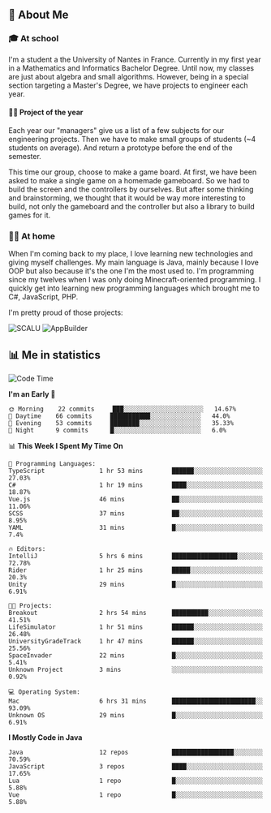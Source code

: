 ## 👀 About Me

### 🎓 At school

I'm a student a the University of Nantes in France. Currently in my first year in a Mathematics and Informatics Bachelor Degree. Until now, my classes are just about algebra and small algorithms. However, being in a special section targeting a Master's Degree, we have projects to engineer each year. 

#### 🔧🔬 Project of the year

Each year our "managers" give us a list of a few subjects for our engineering projects. Then we have to make small groups of students (~4 students on average). And return a prototype before the end of the semester.

This time our group, choose to make a game board. At first, we have been asked to make a single game on a homemade gameboard. So we had to build the screen and the controllers by ourselves. 
But after some thinking and brainstorming, we thought that it would be way more interesting to build, not only the gameboard and the controller but also a library to build games for it.

### 👨‍💻 At home

When I'm coming back to my place, I love learning new technologies and giving myself challenges. My main language is Java, mainly because I love OOP but also because it's the one I'm the most used to. I'm programming since my twelves when I was only doing Minecraft-oriented programming.  I quickly get into learning new programming languages which brought me to C#, JavaScript, PHP. 

I'm pretty proud of those projects:

![SCALU](https://github-readme-stats.vercel.app/api/pin?username=renardfute&repo=SCALU)
![AppBuilder](https://github-readme-stats.vercel.app/api/pin?username=pulsedev2&repo=AppBuilder)

## 📊 Me in statistics
<!--START_SECTION:waka-->
![Code Time](http://img.shields.io/badge/Code%20Time-13%20hrs%2019%20mins-blue)

**I'm an Early 🐤** 

```text
🌞 Morning    22 commits     ███░░░░░░░░░░░░░░░░░░░░░░   14.67% 
🌆 Daytime    66 commits     ███████████░░░░░░░░░░░░░░   44.0% 
🌃 Evening    53 commits     ████████░░░░░░░░░░░░░░░░░   35.33% 
🌙 Night      9 commits      █░░░░░░░░░░░░░░░░░░░░░░░░   6.0%

```


📊 **This Week I Spent My Time On** 

```text
💬 Programming Languages: 
TypeScript               1 hr 53 mins        ██████░░░░░░░░░░░░░░░░░░░   27.03% 
C#                       1 hr 19 mins        ████░░░░░░░░░░░░░░░░░░░░░   18.87% 
Vue.js                   46 mins             ██░░░░░░░░░░░░░░░░░░░░░░░   11.06% 
SCSS                     37 mins             ██░░░░░░░░░░░░░░░░░░░░░░░   8.95% 
YAML                     31 mins             █░░░░░░░░░░░░░░░░░░░░░░░░   7.4%

🔥 Editors: 
IntelliJ                 5 hrs 6 mins        ██████████████████░░░░░░░   72.78% 
Rider                    1 hr 25 mins        █████░░░░░░░░░░░░░░░░░░░░   20.3% 
Unity                    29 mins             █░░░░░░░░░░░░░░░░░░░░░░░░   6.91%

🐱‍💻 Projects: 
Breakout                 2 hrs 54 mins       ██████████░░░░░░░░░░░░░░░   41.51% 
LifeSimulator            1 hr 51 mins        ██████░░░░░░░░░░░░░░░░░░░   26.48% 
UniversityGradeTrack     1 hr 47 mins        ██████░░░░░░░░░░░░░░░░░░░   25.56% 
SpaceInvader             22 mins             █░░░░░░░░░░░░░░░░░░░░░░░░   5.41% 
Unknown Project          3 mins              ░░░░░░░░░░░░░░░░░░░░░░░░░   0.92%

💻 Operating System: 
Mac                      6 hrs 31 mins       ███████████████████████░░   93.09% 
Unknown OS               29 mins             █░░░░░░░░░░░░░░░░░░░░░░░░   6.91%

```

**I Mostly Code in Java** 

```text
Java                     12 repos            █████████████████░░░░░░░░   70.59% 
JavaScript               3 repos             ████░░░░░░░░░░░░░░░░░░░░░   17.65% 
Lua                      1 repo              █░░░░░░░░░░░░░░░░░░░░░░░░   5.88% 
Vue                      1 repo              █░░░░░░░░░░░░░░░░░░░░░░░░   5.88%

```



<!--END_SECTION:waka-->
